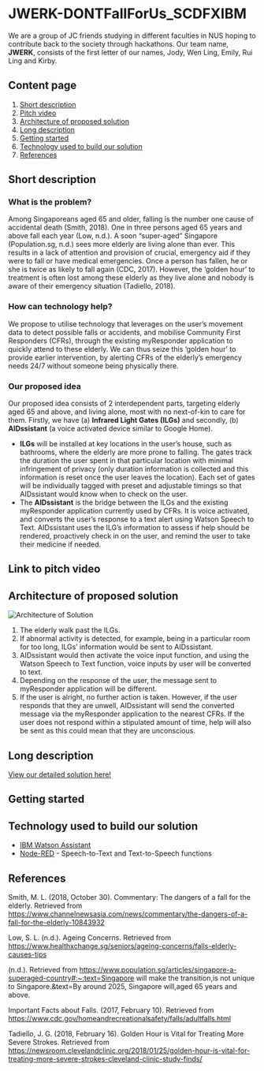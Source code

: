 # JWERK-DONTFallForUs_SCDFXIBM
We are a group of JC friends studying in different faculties in NUS hoping to contribute back to the society through hackathons. Our team name, **JWERK**, consists of the first letter of our names, Jody, Wen Ling, Emily, Rui Ling and Kirby. 

## Content page
1. [Short description](#short-description)
2. [Pitch video](#link-to-pitch-video)
3. [Architecture of proposed solution](#architecture-of-proposed-solution)
4. [Long description](#long-description)
5. [Getting started](#getting-started)
6. [Technology used to build our solution](#technology-used-to-build-our-solution)
7. [References](#references)

## Short description
### What is the problem?
Among Singaporeans aged 65 and older, falling is the number one cause of accidental death (Smith, 2018). One in three persons aged 65 years and above fall each year (Low, n.d.). A soon “super-aged” Singapore (Population.sg, n.d.) sees more elderly are living alone than ever. This results in a lack of attention and provision of crucial, emergency aid if they were to fall or have medical emergencies. Once a person has fallen, he or she is twice as likely to fall again (CDC, 2017). However, the ‘golden hour’ to treatment is often lost among these elderly as they live alone and nobody is aware of their emergency situation (Tadiello, 2018). 
### How can technology help?
We propose to utilise technology that leverages on the user’s movement data to detect possible falls or accidents, and mobilise Community First Responders (CFRs), through the existing myResponder application to quickly attend to these elderly. We can thus seize this ‘golden hour’ to provide earlier intervention, by alerting CFRs of the elderly’s emergency needs 24/7 without someone being physically there.
### Our proposed idea
Our proposed idea consists of 2 interdependent parts, targeting elderly aged 65 and above, and living alone, most with no next-of-kin to care for them. Firstly, we have (a) **Infrared Light Gates (ILGs)** and secondly, (b) **AIDssistant** (a voice activated device similar to Google Home). 
- **ILGs** will be installed at key locations in the user’s house, such as bathrooms, where the elderly are more prone to falling. The gates track the duration the user spent in that particular location with minimal infringement of privacy (only duration information is collected and this information is reset once the user leaves the location). Each set of gates will be individually tagged with preset and adjustable timings so that AIDssistant would know when to check on the user. 
- The **AIDssistant** is the bridge between the ILGs and the existing myResponder application currently used by CFRs. It is voice activated, and converts the user’s response to a text alert using Watson Speech to Text. AIDssistant uses the ILG’s information to assess if help should be rendered, proactively check in on the user, and remind the user to take their medicine if needed.

## Link to pitch video

## Architecture of proposed solution
![Architecture of Solution](https://user-images.githubusercontent.com/65802567/84584645-6f2fe480-ae39-11ea-9e27-1b85f9393626.png)
1. The elderly walk past the ILGs.
2. If abnormal activity is detected, for example, being in a particular room for too long, ILGs’ information would be sent to AIDssistant.
3. AIDssistant would then activate the voice input function, and using the Watson Speech to Text function, voice inputs by user will be converted to text.
4. Depending on the response of the user, the message sent to myResponder application will be different.
5. If the user is alright, no further action is taken. However, if the user responds that they are unwell, AIDssistant will send the converted message via the myResponder application to the nearest CFRs. If the user does not respond within a stipulated amount of time, help will also be sent as this could mean that they are unconscious.

## Long description
[View our detailed solution here!](https://github.com/ruilingk/JWERK-DONTFallForUs_SCDFXIBM/blob/master/DESCRIPTION.md)

## Getting started

## Technology used to build our solution
- [IBM Watson Assistant](https://www.ibm.com/cloud/watson-assistant/)
- [Node-RED](https://nodered.org/) - Speech-to-Text and Text-to-Speech functions

## References
Smith, M. L. (2018, October 30). Commentary: The dangers of a fall for the elderly. Retrieved from https://www.channelnewsasia.com/news/commentary/the-dangers-of-a-fall-for-the-elderly-10843932

Low, S. L. (n.d.). Ageing Concerns. Retrieved from https://www.healthxchange.sg/seniors/ageing-concerns/falls-elderly-causes-tips

(n.d.). Retrieved from https://www.population.sg/articles/singapore-a-superaged-country#:~:text=Singapore will make the transition,is not unique to Singapore.&text=By around 2025, Singapore will,aged 65 years and above.

Important Facts about Falls. (2017, February 10). Retrieved from https://www.cdc.gov/homeandrecreationalsafety/falls/adultfalls.html 

Tadiello, J. G. (2018, February 16). Golden Hour is Vital for Treating More Severe Strokes. Retrieved from https://newsroom.clevelandclinic.org/2018/01/25/golden-hour-is-vital-for-treating-more-severe-strokes-cleveland-clinic-study-finds/
